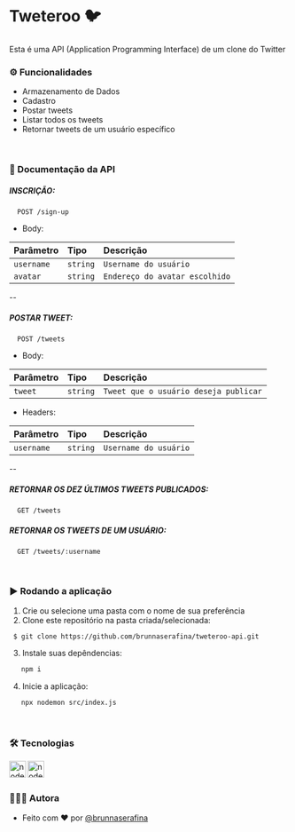 <h1 align="left">Tweteroo 🐦</h1>

###

<p align="left">Esta é uma API (Application Programming Interface) de um clone do Twitter</p>

###

### ⚙️ Funcionalidades

- Armazenamento de Dados
- Cadastro
- Postar tweets
- Listar todos os tweets
- Retornar tweets de um usuário específico

</br>

### 📄 Documentação da API

##### INSCRIÇÃO:

```http
  POST /sign-up
```

- Body:

| Parâmetro  | Tipo     | Descrição                        |
| :--------- | :------- | :--------------------------------|
| `username` | `string` | `Username do usuário`            |
| `avatar`   | `string` | `Endereço do avatar escolhido`   |

--

##### POSTAR TWEET:

```http
  POST /tweets
```

- Body:

| Parâmetro  | Tipo     | Descrição                             |
| :--------- | :------- | :-------------------------------------|
| `tweet`    | `string` | `Tweet que o usuário deseja publicar` |


- Headers:

| Parâmetro  | Tipo     | Descrição             |
| :----------| :------- | :---------------------|
| `username` | `string` | `Username do usuário` |

--

##### RETORNAR OS DEZ ÚLTIMOS TWEETS PUBLICADOS:

```http
  GET /tweets
```
##### RETORNAR OS TWEETS DE UM USUÁRIO:

```http
  GET /tweets/:username
```

</br>

### ▶️ Rodando a aplicação

1. Crie ou selecione uma pasta com o nome de sua preferência
2. Clone este repositório na pasta criada/selecionada:

```bash
 $ git clone https://github.com/brunnaserafina/tweteroo-api.git
```
3. Instale suas depêndencias:

```bash
   npm i
```

4. Inicie a aplicação:

```bash
   npx nodemon src/index.js
```

</br>

### 🛠️ Tecnologias

 <img align="left" alt="node" height="30px" src="https://img.shields.io/badge/node.js-6DA55F?style=for-the-badge&logo=node.js&logoColor=white" />
 <img align="left" alt="node" height="30px" src="https://img.shields.io/badge/express.js-%23404d59.svg?style=for-the-badge&logo=express&logoColor=%2361DAFB" />

</br>
</br>

### 🙇🏻‍♀️ Autora

- Feito com ❤️ por [@brunnaserafina](https://www.github.com/brunnaserafina)

